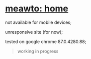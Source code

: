 # [meawto: home](https://meawuto.github.io/)

not available for mobile devices;

unresponsive site (for now);


tested on google chrome 87.0.4280.88;

> working in progress